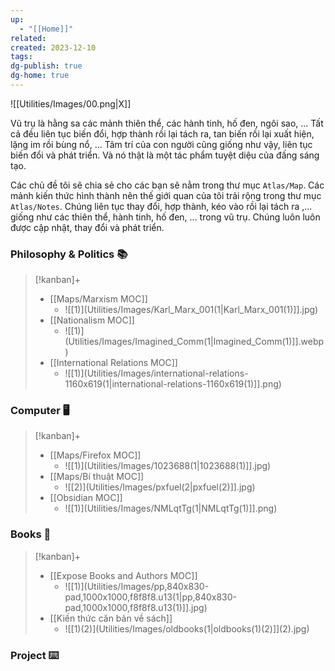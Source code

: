 ```yaml
---
up:
  - "[[Home]]"
related: 
created: 2023-12-10
tags: 
dg-publish: true
dg-home: true
---
```

![[Utilities/Images/00.png|X]]

Vũ trụ là hằng sa các mảnh thiên thể, các hành tinh, hố đen, ngôi sao, ... Tất cả đều liên tục biến đổi, hợp thành rồi lại tách ra, tan biến rồi lại xuất hiện, lặng im rồi bùng nổ, ... Tâm trí của con người cũng giống như vậy, liên tục biến đổi và phát triển. Và nó thật là một tác phẩm tuyệt diệu của đấng sáng tạo.

Các chủ đề tôi sẽ chia sẻ cho các bạn sẽ nằm trong thư mục `Atlas/Map`. Các mảnh kiến thức hình thành nên thế giới quan của tôi trải rộng trong thư mục `Atlas/Notes`. Chúng liên tục thay đổi, hợp thành, kéo vào rồi lại tách ra ,... giống như các thiên thể, hành tinh, hố đen, ... trong vũ trụ. Chúng luôn luôn được cập nhật, thay đổi và phát triển.

### Philosophy & Politics 📚
> [!kanban]+
> - [[Maps/Marxism MOC]]
> 	- ![[1)](Utilities/Images/Karl_Marx_001(1|Karl_Marx_001(1)]].jpg)
> - [[Nationalism MOC]]
> 	- ![[1)](Utilities/Images/Imagined_Comm(1|Imagined_Comm(1)]].webp)
> - [[International Relations MOC]]
> 	- ![[1)](Utilities/Images/international-relations-1160x619(1|international-relations-1160x619(1)]].png)

### Computer 🖥️
> [!kanban]+ 
> - [[Maps/Firefox MOC]] 
> 	- ![[1)](Utilities/Images/1023688(1|1023688(1)]].jpg)
> - [[Maps/Bí thuật MOC]]
> 	- ![[2)](Utilities/Images/pxfuel(2|pxfuel(2)]].jpg)
> - [[Obsidian MOC]]
> 	- ![[1)](Utilities/Images/NMLqtTg(1|NMLqtTg(1)]].png)

### Books 📔
> [!kanban]+ 
> - [[Expose Books and Authors MOC]] 
> 	- ![[1)](Utilities/Images/pp,840x830-pad,1000x1000,f8f8f8.u13(1|pp,840x830-pad,1000x1000,f8f8f8.u13(1)]].jpg)
> - [[Kiến thức căn bản về sách]] 
> 	- ![[1)(2)](Utilities/Images/oldbooks(1|oldbooks(1)(2)]](2).jpg)

### Project ⌨️
